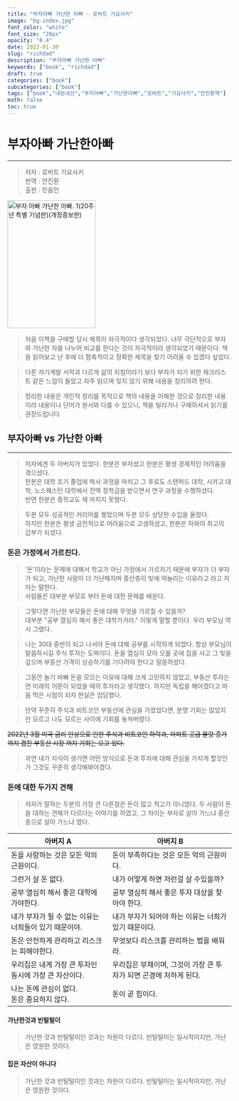 ```yaml
---
title: "부자아빠 가난한 아빠 - 로버트 기요사키"
image: "bg-index.jpg"
font_color: "white"
font_size: "28px"
opacity: "0.4"
date: 2022-01-30
slug: "richdad"
description: "부자아빠 가난한 아빠"
keywords: ["book", "richdad"]
draft: true
categories: ["book"]
subcategories: ["book"]
tags: ["book","내돈내산","부자아빠","가난한아빠","로버트","기요사키","안진환역"]
math: false
toc: true
---
```


# 부자아빠 가난한아빠
--------------------------
> 저자 : 로버트 기요사키 <br>
번역 : 안진환 <br>
출판 : 민음인

<a href="http://www.kyobobook.co.kr/product/detailViewKor.laf?barcode=9791158883591"><img src="http://image.kyobobook.co.kr/images/book/large/591/l9791158883591.jpg" onerror="javascript:noImage(this,'L','KOR');" alt="부자 아빠 가난한 아빠. 1(20주년 특별 기념판)(개정증보판)" style="width:198px;height:287px;"></a>


> 처음 이책을 구매할 당시 제목이 자극적이다 생각되었다. 너무 극단적으로 부자와 가난한 자를 나누어 비교를 한다는 것이 자극적이라 생각되었기 때문이다. 책을 읽어보고 난 후에 더 함축적이고 정확한 제목을 찾기 어려울 수 있겠다 싶었다. 

> 다른 자기계발 서적과 다르게 삶의 지침이라기 보다 부자가 되기 위한 체크리스트 같은 느낌이 들었고 자주 읽으며 잊지 않기 위해 내용을 정리하려 한다.

> 정리한 내용은 개인적 정리를 목적으로 책의 내용을 이해한 것으로 정리한 내용이라 내용이나 단어가 원서와 다를 수 있으니, 책을 빌리거나 구매하셔서 읽기를 권장드립니다.


## 부자아빠 vs 가난한 아빠
------------------------------

> 저자에겐 두 아버지가 있었다. 한분은 부자셨고 한분은 평생 경제적인 어려움을 겪으셨다. <br>
 한분은 대학 조기 졸업에 박사 과정을 마치고 그 후로도 스탠퍼드 대학, 시카고 대학, 노스웨스턴 대학에서 전액 장학금을 받으면서 연구 과정을 수행하셨다. <br>
 반면 한분은 중학교도 채 마치지 못했다.

> 두분 모두 성공적인 커리어를 쌓았으며 두분 모두 상당한 수입을 올렸다. <br>
 하지만 한분은 평생 금전적으로 어려움으로 고생하셨고, 한분은 하와이 최고의 갑부가 되셨다.



### 돈은 가정에서 가르친다.

> '돈'이라는 문제에 대해서 학교가 아닌 가정에서 가르치기 때문에 부자가 더 부자가 되고, 가난한 사람이 더 가난해지며 중산층이 빚에 억눌리는 이유라고 라고 저자는 말한다. <br>
사람들은 대부분 부모로 부터 돈에 대한 문제를 배운다. 

> 그렇다면 가난한 부모들은 돈에 대해 무엇을 가르칠 수 있을까? <br>
대부분 "공부 열심히 해서 좋은 대학가거라." 이렇게 말할 뿐이다. 우리 부모님 역시 그랬다.

> 나는 30대 중반이 되고 나서야 돈에 대해 공부를 시작하게 되었다. 항상 부모님이 말씀하시길 주식 투자는 도박이다. 돈을 열심히 모아 오를 곳에 집을 사고 그 빚을 갚으며 부동산 가격이 상승하기를 기다려야 한다고 말씀하셨다. 

> 그동안 놀기 바빠 돈을 모으는 이유에 대해 크게 고민하지 않았고, 부동산 투자는 먼 미래의 어른이 되었을 때의 투자라고 생각했다. 하지만 독립을 해야겠다고 마음 먹은 시점이 되자 현실은 암담했다.

> 만약 꾸준히 주식과 비트코인 부동산에 관심을 가졌었다면, 분명 기회는 많았지만 모르고 나도 모르는 사이에 기회를 놓쳐버렸다. 

<del> 2022년 3월 미국 금리 인상으로 인한 주식과 비트코인 하락과, 아파트 공급 물량 증가까지 겹친 부동산 시장 까지 기회는 오고 있다.</del>

> 과연 내가 자식이 생기면 어떤 방식으로 돈과 투자에 대해 관심을 가지게 할것인가 그것도 꾸준히 생각해봐야겠다.


### 돈에 대한 두가지 견해

> 저자가 말하는 두분의 가장 큰 다른점은 돈이 많고 적고가 아니였다. 두 사람이 돈을 대하는 견해가 다르다는 이야기를 하였고, 그 차이는 부자로 살아 가느냐 중산층으로 살아 가느냐 였다.

아버지 A | 아버지 B
-----|-------
 돈을 사랑하는 것은 모든 악의 근원이다.   | 돈이 부족하다는 것은 모든 악의 근원이다.
그런거 살 돈 없다.   | 내가 어떻게 하면 저런걸 살 수있을까?
공부 열심히 해서 좋은 대학에 가야한다.   | 공부 열심히 해서 좋은 투자 대상을 찾아야 한다.
내가 부자가 될 수 없는 이유는 너희들이 있기 때문이야.   | 내가 부자가 되어야 하는 이유는 너희가 있기 때문이다.
돈은 안전하게 관리하고 리스크는 피해야한다.   | 무엇보다 리스크를 관리하는 법을 배워라.
우리집은 내게 가장 큰 투자인 동시에 가장 큰 자산이다. | 우리집은 부채이며, 그것이 가장 큰 투자가 되면 곤경에 처하게 된다.
나는 돈에 관심이 없다. <br> 돈은 중요하지 않다. | 돈이 곧 힘이다.


#### 가난한것과 빈털털이 
> 가난한 것과 빈털털이인 것과는 차원이 다르다. 빈털털이는 일시적이지만, 가난은 영원한 것이다.

#### 집은 자산이 아니다
> 가난한 것과 빈털털이인 것과는 차원이 다르다. 빈털털이는 일시적이지만, 가난은 영원한 것이다.

 






